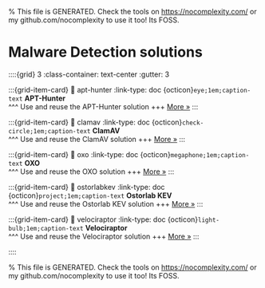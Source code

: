 
% This file is GENERATED. Check the tools on https://nocomplexity.com/ or my github.com/nocomplexity to use it too! Its FOSS. 

# Malware Detection solutions 
::::{grid} 3
:class-container: text-center
:gutter: 3 

:::{grid-item-card}
:link: apt-hunter
:link-type: doc
{octicon}`eye;1em;caption-text` **APT-Hunter**        
^^^
Use and reuse the APT-Hunter solution
+++
[More »](apt-hunter)
:::

:::{grid-item-card}
:link: clamav
:link-type: doc
{octicon}`check-circle;1em;caption-text` **ClamAV**        
^^^
Use and reuse the ClamAV solution
+++
[More »](clamav)
:::

:::{grid-item-card}
:link: oxo
:link-type: doc
{octicon}`megaphone;1em;caption-text` **OXO**        
^^^
Use and reuse the OXO solution
+++
[More »](oxo)
:::

:::{grid-item-card}
:link: ostorlabkev
:link-type: doc
{octicon}`project;1em;caption-text` **Ostorlab KEV**        
^^^
Use and reuse the Ostorlab KEV solution
+++
[More »](ostorlabkev)
:::

:::{grid-item-card}
:link: velociraptor
:link-type: doc
{octicon}`light-bulb;1em;caption-text` **Velociraptor**        
^^^
Use and reuse the Velociraptor solution
+++
[More »](velociraptor)
:::

::::


% This file is GENERATED. Check the tools on https://nocomplexity.com/ or my github.com/nocomplexity to use it too! Its FOSS. 

